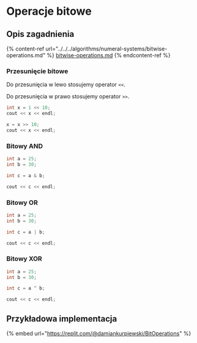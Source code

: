 # Operacje bitowe

## Opis zagadnienia

{% content-ref url="../../../algorithms/numeral-systems/bitwise-operations.md" %}
[bitwise-operations.md](../../../algorithms/numeral-systems/bitwise-operations.md)
{% endcontent-ref %}

### Przesunięcie bitowe

Do przesunięcia w lewo stosujemy operator `<<`.

Do przesunięcia w prawo stosujemy operator `>>`.

```cpp
int x = 1 << 10;
cout << x << endl;

x = x >> 10;
cout << x << endl;
```

### Bitowy AND

```cpp
int a = 25;
int b = 30;

int c = a & b;

cout << c << endl;
```

### Bitowy OR

```cpp
int a = 25;
int b = 30;

int c = a | b;

cout << c << endl;
```

### Bitowy XOR

```cpp
int a = 25;
int b = 30;

int c = a ^ b;

cout << c << endl;
```

## Przykładowa implementacja

{% embed url="https://replit.com/@damiankurpiewski/BitOperations" %}
